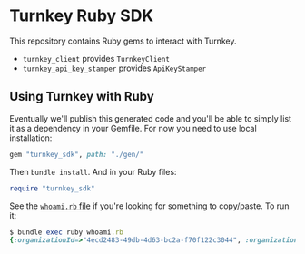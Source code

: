 # Turnkey Ruby SDK

This repository contains Ruby gems to interact with Turnkey.

* `turnkey_client` provides `TurnkeyClient`
* `turnkey_api_key_stamper` provides `ApiKeyStamper`

## Using Turnkey with Ruby

Eventually we'll publish this generated code and you'll be able to simply list it as a dependency in your Gemfile. For now you need to use local installation:

```rb
gem "turnkey_sdk", path: "./gen/"
```

Then `bundle install`. And in your Ruby files:

```rb
require "turnkey_sdk"
```

See the [`whoami.rb` file](./whoami.rb) if you're looking for something to copy/paste. To run it:

```ruby
$ bundle exec ruby whoami.rb
{:organizationId=>"4ecd2483-49db-4d63-bc2a-f70f122c3044", :organizationName=>"Ruby", :userId=>"1299d44a-339d-497d-867c-b78c047a8622", :username=>"Root user"}
```
